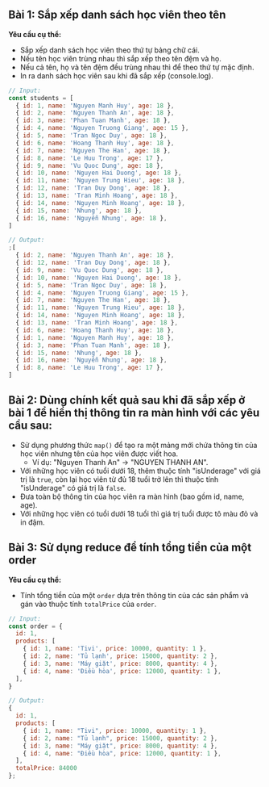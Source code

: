 ## Bài 1: Sắp xếp danh sách học viên theo tên

**Yêu cầu cụ thể:**

- Sắp xếp danh sách học viên theo thứ tự bảng chữ cái.
- Nếu tên học viên trùng nhau thì sắp xếp theo tên đệm và họ.
- Nếu cả tên, họ và tên đệm đều trùng nhau thì để theo thứ tự mặc định.
- In ra danh sách học viên sau khi đã sắp xếp (console.log).

```javascript
// Input:
const students = [
  { id: 1, name: 'Nguyen Manh Huy', age: 18 },
  { id: 2, name: 'Nguyen Thanh An', age: 18 },
  { id: 3, name: 'Phan Tuan Manh', age: 18 },
  { id: 4, name: 'Nguyen Truong Giang', age: 15 },
  { id: 5, name: 'Tran Ngoc Duy', age: 18 },
  { id: 6, name: 'Hoang Thanh Huy', age: 18 },
  { id: 7, name: 'Nguyen The Han', age: 18 },
  { id: 8, name: 'Le Huu Trong', age: 17 },
  { id: 9, name: 'Vu Quoc Dung', age: 18 },
  { id: 10, name: 'Nguyen Hai Duong', age: 18 },
  { id: 11, name: 'Nguyen Trung Hieu', age: 18 },
  { id: 12, name: 'Tran Duy Dong', age: 18 },
  { id: 13, name: 'Tran Minh Hoang', age: 18 },
  { id: 14, name: 'Nguyen Minh Hoang', age: 18 },
  { id: 15, name: 'Nhung', age: 18 },
  { id: 16, name: 'Nguyễn Nhung', age: 18 },
]
```

```javascript
// Output:
;[
  { id: 2, name: 'Nguyen Thanh An', age: 18 },
  { id: 12, name: 'Tran Duy Dong', age: 18 },
  { id: 9, name: 'Vu Quoc Dung', age: 18 },
  { id: 10, name: 'Nguyen Hai Duong', age: 18 },
  { id: 5, name: 'Tran Ngoc Duy', age: 18 },
  { id: 4, name: 'Nguyen Truong Giang', age: 15 },
  { id: 7, name: 'Nguyen The Han', age: 18 },
  { id: 11, name: 'Nguyen Trung Hieu', age: 18 },
  { id: 14, name: 'Nguyen Minh Hoang', age: 18 },
  { id: 13, name: 'Tran Minh Hoang', age: 18 },
  { id: 6, name: 'Hoang Thanh Huy', age: 18 },
  { id: 1, name: 'Nguyen Manh Huy', age: 18 },
  { id: 3, name: 'Phan Tuan Manh', age: 18 },
  { id: 15, name: 'Nhung', age: 18 },
  { id: 16, name: 'Nguyễn Nhung', age: 18 },
  { id: 8, name: 'Le Huu Trong', age: 17 },
]
```

## Bài 2: Dùng chính kết quả sau khi đã sắp xếp ở bài 1 để hiển thị thông tin ra màn hình với các yêu cầu sau:

- Sử dụng phương thức `map()` để tạo ra một mảng mới chứa thông tin của học viên nhưng tên của học viên được viết hoa.
  - Ví dụ: "Nguyen Thanh An" -> "NGUYEN THANH AN".
- Với những học viên có tuổi dưới 18, thêm thuộc tính "isUnderage" với giá trị là `true`, còn lại học viên từ đủ 18 tuổi
  trở lên thì thuộc tính "isUnderage" có giá trị là `false`.
- Đưa toàn bộ thông tin của học viên ra màn hình (bao gồm id, name, age).
- Với những học viên có tuổi dưới 18 tuổi thì giá trị tuổi được tô màu đỏ và in đậm.

## Bài 3: Sử dụng reduce để tính tổng tiền của một order

**Yêu cầu cụ thể:**

- Tính tổng tiền của một `order` dựa trên thông tin của các sản phẩm và gán vào thuộc tính `totalPrice` của `order`.

```javascript
// Input:
const order = {
  id: 1,
  products: [
    { id: 1, name: 'Tivi', price: 10000, quantity: 1 },
    { id: 2, name: 'Tủ lạnh', price: 15000, quantity: 2 },
    { id: 3, name: 'Máy giặt', price: 8000, quantity: 4 },
    { id: 4, name: 'Điều hòa', price: 12000, quantity: 1 },
  ],
}
```

```javascript
// Output:
{
  id: 1,
  products: [
    { id: 1, name: "Tivi", price: 10000, quantity: 1 },
    { id: 2, name: "Tủ lạnh", price: 15000, quantity: 2 },
    { id: 3, name: "Máy giặt", price: 8000, quantity: 4 },
    { id: 4, name: "Điều hòa", price: 12000, quantity: 1 },
  ],
  totalPrice: 84000
};
```

